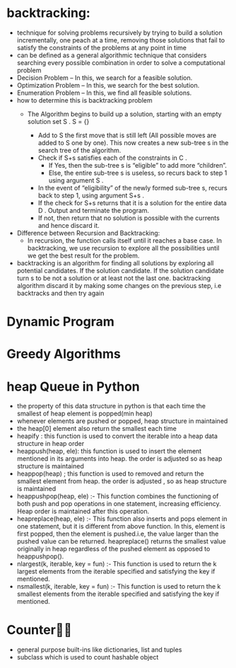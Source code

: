 # backtracking:
- technique for solving problems recursively by trying to build a solution incrementally, one peach at a time, removing those solutions that fail to satisfy the constraints of the problems at any point in time 
- can be defined as a general algorithmic technique that considers searching every possible combination in order to solve a computational problem
- Decision Problem – In this, we search for a feasible solution.
- Optimization Problem – In this, we search for the best solution.
- Enumeration Problem – In this, we find all feasible solutions.
- how to determine this is backtracking problem
    - The Algorithm begins to build up a solution, starting with an empty solution set S . S = {} 

        - Add to S  the first move that is still left (All possible moves are added to S  one by one). This now creates a new sub-tree s  in the search tree of the algorithm.
        - Check if S+s  satisfies each of the constraints in C  . 
            - If Yes, then the sub-tree s  is “eligible” to add more “children”.
            - Else, the entire sub-tree s  is useless, so recurs back to step 1 using argument S  .
        - In the event of “eligibility” of the newly formed sub-tree s, recurs back to step 1, using argument S+s .
        - If the check for S+s  returns that it is a solution for the entire data D . Output and terminate the program. 
        - If not, then return that no solution is possible with the currents and hence discard it.
- Difference between Recursion and Backtracking:
    - In recursion, the function calls itself until it reaches a base case. In backtracking, we use recursion to explore all the possibilities until we get the best result for the problem.
- backtracking is an algorithm for finding all solutions by exploring all potential candidates. If the solution candidate. If the solution candidate turn s to be not a solution or at least not the last one. backtracking algorithm discard it by making some changes on the previous step, i.e backtracks and then try again
# Dynamic Program 
# Greedy Algorithms
# heap Queue in Python 
- the property of this data structure in python is that each time the smallest of heap element  is popped(min heap)
- whenever elements are pushed or popped, heap structure in maintained
- the heap[0] element also return the smallest each time
- heapify : this function is used to convert the iterable into a heap data structure in heap order
- heappush(heap, ele): this function is used to insert the element mentioned in its arguments into heap. the order is adjusted so as heap structure is maintained 
- heappop(heap) ; this function is used to removed and return the smallest element from heap. the order is adjusted , so as heap structure is maintained
- heappushpop(heap, ele) :- This function combines the functioning of both push and pop operations in one statement, increasing efficiency. Heap order is maintained after this operation. 
- heapreplace(heap, ele) :- This function also inserts and pops element in one statement, but it is different from above function. In this, element is first popped, then the element is pushed.i.e, the value larger than the pushed value can be returned. heapreplace() returns the smallest value originally in heap regardless of the pushed element as opposed to heappushpop().
- nlargest(k, iterable, key = fun) :- This function is used to return the k largest elements from the iterable specified and satisfying the key if mentioned.
- nsmallest(k, iterable, key = fun) :- This function is used to return the k smallest elements from the iterable specified and satisfying the key if mentioned.
# Counter🧮🧮 
- general purpose built-ins like dictionaries, list and tuples
- subclass which is used to count hashable object 
